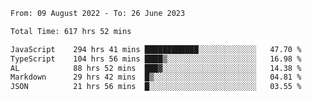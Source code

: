 
<!--START_SECTION:waka-->

```txt
From: 09 August 2022 - To: 26 June 2023

Total Time: 617 hrs 52 mins

JavaScript    294 hrs 41 mins ████████████░░░░░░░░░░░░░   47.70 %
TypeScript    104 hrs 56 mins ████▒░░░░░░░░░░░░░░░░░░░░   16.98 %
AL            88 hrs 52 mins  ███▓░░░░░░░░░░░░░░░░░░░░░   14.38 %
Markdown      29 hrs 42 mins  █▒░░░░░░░░░░░░░░░░░░░░░░░   04.81 %
JSON          21 hrs 56 mins  █░░░░░░░░░░░░░░░░░░░░░░░░   03.55 %
```

<!--END_SECTION:waka-->











